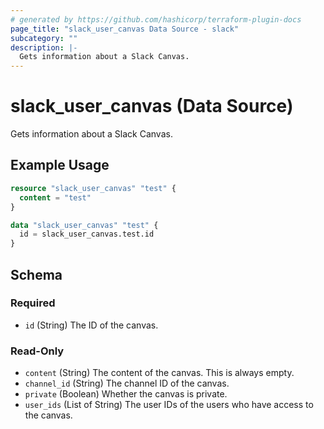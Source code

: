 ```yaml
---
# generated by https://github.com/hashicorp/terraform-plugin-docs
page_title: "slack_user_canvas Data Source - slack"
subcategory: ""
description: |-
  Gets information about a Slack Canvas.
---
```


# slack_user_canvas (Data Source)

Gets information about a Slack Canvas.

## Example Usage

```terraform
resource "slack_user_canvas" "test" {
  content = "test"
}

data "slack_user_canvas" "test" {
  id = slack_user_canvas.test.id
}
```

<!-- schema generated by tfplugindocs -->
## Schema

### Required

- `id` (String) The ID of the canvas.

### Read-Only

- `content` (String) The content of the canvas. This is always empty.
- `channel_id` (String) The channel ID of the canvas.
- `private` (Boolean) Whether the canvas is private.
- `user_ids` (List of String) The user IDs of the users who have access to the canvas.
